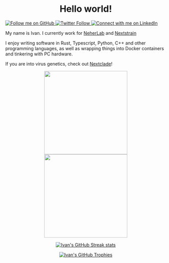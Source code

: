 <h1 align="center">
Hello world!
</h1>

<div>
<a href="https://github.com/ivan-aksamentov" target="_blank" rel="noopener noreferrer">
  <img src="https://img.shields.io/github/followers/ivan-aksamentov?label=GitHub&style=social" alt="Follow me on GitHub" >
</a>

<a href="https://twitter.com/ivan_aksamentov" target="_blank" rel="noopener noreferrer">
<img alt="Twitter Follow" src="https://img.shields.io/twitter/follow/ivan_aksamentov?label=Twitter&style=social"/>
</a>
  
<a href="https://www.linkedin.com/in/ivan-aksamentov" target="_blank" rel="noopener noreferrer">
  <img src="https://img.shields.io/badge/LinkedIn-ffffff?style=social&logo=linkedin&logoColor=0690FA" alt="Connect with me on LinkedIn" >
</a>
</div>

My name is Ivan. I currently work for <a target="_blank" href="https://github.com/neherlab">NeherLab</a> and <a target="_blank" href="https://github.com/nextstrain">Nextstrain</a> 

I enjoy writing software in Rust, Typescript, Python, C++ and other programming languages, as well as wrapping things into Docker containers and tinkering with PC hardware.

If you are into virus genetics, check out <a target="_blank" href="https://clades.nextstrain.org">Nextclade</a>!

<p align="center">
<img height="260px" src="https://github-readme-stats-git-masterrstaa-rickstaa.vercel.app/api/top-langs?username=ivan-aksamentov&count_private=true&show_icons=true&hide_border=true&card_width=347&include_all_commits=true&role=collaborator&langs_count=10&layout=compact"/>

<img height="260px" src="https://github-readme-stats-git-masterrstaa-rickstaa.vercel.app/api?username=ivan-aksamentov&count_private=true&include_all_commits=true&show_icons=true&hide_border=true&card_width=347&custom_title=GitHub%20Stats&role=owner,collaborator,organization_member"/>
</p>

<p align="center">
  <a href="https://github.com/DenverCoder1/github-readme-streak-stats" target="_blank" rel="noopener noreferrer">
    <img src="https://github-readme-streak-stats.herokuapp.com/?user=ivan-aksamentov" alt="Ivan's GitHub Streak stats"/>
  </a>
</p>

<p align="center">
  <a href="https://github.com/ryo-ma/github-profile-trophy" target="_blank" rel="noopener noreferrer">
    <img src="https://github-profile-trophy.vercel.app/?username=ivan-aksamentov&column=4&margin-w=15&margin-h=15" alt="Ivan's GitHub Trophies"/>
  </a>
</p>
